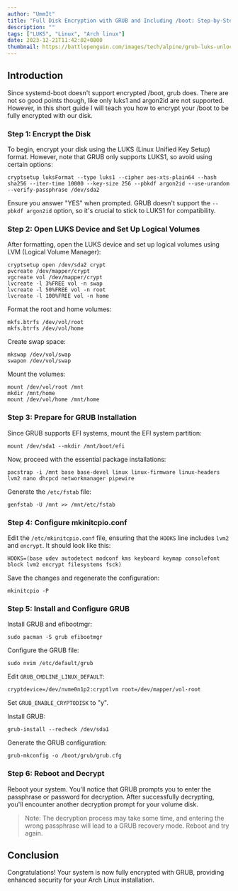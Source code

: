 ```yaml
---
author: "UmmIt"
title: "Full Disk Encryption with GRUB and Including /boot: Step-by-Step Guide"
description: ""
tags: ["LUKS", "Linux", "Arch linux"]
date: 2023-12-21T11:42:02+0800
thumbnail: https://battlepenguin.com/images/tech/alpine/grub-luks-unlock.jpg
---
```


## Introduction

Since systemd-boot doesn't support encrypted /boot, grub does. There are not so good points though, like only luks1 and argon2id are not supported. However, in this short guide I will teach you how to encrypt your /boot to be fully encrypted with our disk.

### Step 1: Encrypt the Disk

To begin, encrypt your disk using the LUKS (Linux Unified Key Setup) format. However, note that GRUB only supports LUKS1, so avoid using certain options:

```shell
cryptsetup luksFormat --type luks1 --cipher aes-xts-plain64 --hash sha256 --iter-time 10000 --key-size 256 --pbkdf argon2id --use-urandom --verify-passphrase /dev/sda2
```

Ensure you answer "YES" when prompted. GRUB doesn't support the `--pbkdf argon2id` option, so it's crucial to stick to LUKS1 for compatibility.

### Step 2: Open LUKS Device and Set Up Logical Volumes

After formatting, open the LUKS device and set up logical volumes using LVM (Logical Volume Manager):

```shell
cryptsetup open /dev/sda2 crypt
pvcreate /dev/mapper/crypt
vgcreate vol /dev/mapper/crypt
lvcreate -l 3%FREE vol -n swap
lvcreate -l 50%FREE vol -n root
lvcreate -l 100%FREE vol -n home
```

Format the root and home volumes:

```shell
mkfs.btrfs /dev/vol/root
mkfs.btrfs /dev/vol/home
```

Create swap space:

```shell
mkswap /dev/vol/swap
swapon /dev/vol/swap
```

Mount the volumes:

```shell
mount /dev/vol/root /mnt
mkdir /mnt/home
mount /dev/vol/home /mnt/home
```

### Step 3: Prepare for GRUB Installation

Since GRUB supports EFI systems, mount the EFI system partition:

```shell
mount /dev/sda1 --mkdir /mnt/boot/efi
```

Now, proceed with the essential package installations:

```shell
pacstrap -i /mnt base base-devel linux linux-firmware linux-headers lvm2 nano dhcpcd networkmanager pipewire
```

Generate the `/etc/fstab` file:

```shell
genfstab -U /mnt >> /mnt/etc/fstab
```

### Step 4: Configure mkinitcpio.conf

Edit the `/etc/mkinitcpio.conf` file, ensuring that the `HOOKS` line includes `lvm2` and `encrypt`. It should look like this:

```shell
HOOKS=(base udev autodetect modconf kms keyboard keymap consolefont block lvm2 encrypt filesystems fsck)
```

Save the changes and regenerate the configuration:

```shell
mkinitcpio -P
```

### Step 5: Install and Configure GRUB

Install GRUB and efibootmgr:

```shell
sudo pacman -S grub efibootmgr
```

Configure the GRUB file:

```shell
sudo nvim /etc/default/grub
```

Edit `GRUB_CMDLINE_LINUX_DEFAULT`:

```shell
cryptdevice=/dev/nvme0n1p2:cryptlvm root=/dev/mapper/vol-root
```

Set `GRUB_ENABLE_CRYPTODISK` to "y".

Install GRUB:

```shell
grub-install --recheck /dev/sda1
```

Generate the GRUB configuration:

```shell
grub-mkconfig -o /boot/grub/grub.cfg
```

### Step 6: Reboot and Decrypt

Reboot your system. You'll notice that GRUB prompts you to enter the passphrase or password for decryption. After successfully decrypting, you'll encounter another decryption prompt for your volume disk.

>Note: The decryption process may take some time, and entering the wrong passphrase will lead to a GRUB recovery mode. Reboot and try again.

## Conclusion

Congratulations! Your system is now fully encrypted with GRUB, providing enhanced security for your Arch Linux installation.
